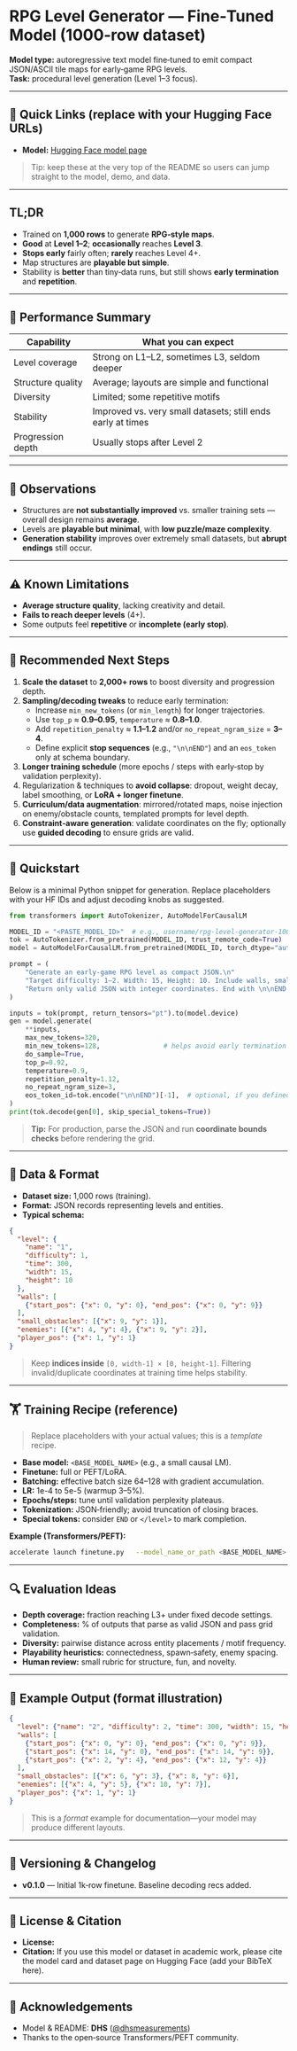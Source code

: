 # RPG Level Generator — Fine‑Tuned Model (1000‑row dataset)

**Model type:** autoregressive text model fine‑tuned to emit compact JSON/ASCII tile maps for early‑game RPG levels.  
**Task:** procedural level generation (Level 1–3 focus).

---

## 🔗 Quick Links (replace with your Hugging Face URLs)

- **Model:** [Hugging Face model page](<https://huggingface.co/Hirudika2002/JARVIS-Models/tree/main/LoRA-Trained/Model-1(1000_Rows)>)

> Tip: keep these at the very top of the README so users can jump straight to the model, demo, and data.

---

## TL;DR

- Trained on **1,000 rows** to generate **RPG‑style maps**.  
- **Good** at **Level 1–2**; **occasionally** reaches **Level 3**.  
- **Stops early** fairly often; **rarely** reaches Level 4+.  
- Map structures are **playable but simple**.  
- Stability is **better** than tiny‑data runs, but still shows **early termination** and **repetition**.

---

## 🎯 Performance Summary

| Capability | What you can expect |
|---|---|
| Level coverage | Strong on L1–L2, sometimes L3, seldom deeper |
| Structure quality | Average; layouts are simple and functional |
| Diversity | Limited; some repetitive motifs |
| Stability | Improved vs. very small datasets; still ends early at times |
| Progression depth | Usually stops after Level 2 |

---

## 🔎 Observations

- Structures are **not substantially improved** vs. smaller training sets — overall design remains **average**.  
- Levels are **playable but minimal**, with **low puzzle/maze complexity**.  
- **Generation stability** improves over extremely small datasets, but **abrupt endings** still occur.

---

## ⚠️ Known Limitations

- **Average structure quality**, lacking creativity and detail.  
- **Fails to reach deeper levels** (4+).  
- Some outputs feel **repetitive** or **incomplete (early stop)**.

---

## 🚀 Recommended Next Steps

1. **Scale the dataset** to **2,000+ rows** to boost diversity and progression depth.  
2. **Sampling/decoding tweaks** to reduce early termination:
   - Increase `min_new_tokens` (or `min_length`) for longer trajectories.
   - Use `top_p` ≈ **0.9–0.95**, `temperature` ≈ **0.8–1.0**.
   - Add `repetition_penalty` ≈ **1.1–1.2** and/or `no_repeat_ngram_size` = **3–4**.
   - Define explicit **stop sequences** (e.g., `"\n\nEND"`) and an `eos_token` only at schema boundary.
3. **Longer training schedule** (more epochs / steps with early‑stop by validation perplexity).  
4. Regularization & techniques to **avoid collapse**: dropout, weight decay, label smoothing, or **LoRA + longer finetune**.  
5. **Curriculum/data augmentation**: mirrored/rotated maps, noise injection on enemy/obstacle counts, templated prompts for level depth.  
6. **Constraint‑aware generation**: validate coordinates on the fly; optionally use **guided decoding** to ensure grids are valid.

---

## 🧪 Quickstart

Below is a minimal Python snippet for generation. Replace placeholders with your HF IDs and adjust decoding knobs as suggested.

```python
from transformers import AutoTokenizer, AutoModelForCausalLM

MODEL_ID = "<PASTE_MODEL_ID>"  # e.g., username/rpg-level-generator-1000
tok = AutoTokenizer.from_pretrained(MODEL_ID, trust_remote_code=True)
model = AutoModelForCausalLM.from_pretrained(MODEL_ID, torch_dtype="auto", device_map="auto")

prompt = (
    "Generate an early-game RPG level as compact JSON.\n"
    "Target difficulty: 1–2. Width: 15, Height: 10. Include walls, small_obstacles, enemies, player_pos.\n"
    "Return only valid JSON with integer coordinates. End with \n\nEND."
)

inputs = tok(prompt, return_tensors="pt").to(model.device)
gen = model.generate(
    **inputs,
    max_new_tokens=320,
    min_new_tokens=128,                # helps avoid early termination
    do_sample=True,
    top_p=0.92,
    temperature=0.9,
    repetition_penalty=1.12,
    no_repeat_ngram_size=3,
    eos_token_id=tok.encode("\n\nEND")[-1],  # optional, if you defined END as EOS
)
print(tok.decode(gen[0], skip_special_tokens=True))
```

> **Tip:** For production, parse the JSON and run **coordinate bounds checks** before rendering the grid.

---

## 🧰 Data & Format

- **Dataset size:** 1,000 rows (training).  
- **Format:** JSON records representing levels and entities.  
- **Typical schema:**

```json
{
  "level": {
    "name": "1",
    "difficulty": 1,
    "time": 300,
    "width": 15,
    "height": 10
  },
  "walls": [
    {"start_pos": {"x": 0, "y": 0}, "end_pos": {"x": 0, "y": 9}}
  ],
  "small_obstacles": [{"x": 9, "y": 1}],
  "enemies": [{"x": 4, "y": 4}, {"x": 9, "y": 2}],
  "player_pos": {"x": 1, "y": 1}
}
```

> Keep **indices inside** `[0, width-1] × [0, height-1]`. Filtering invalid/duplicate coordinates at training time helps stability.

---

## 🏋️ Training Recipe (reference)

> Replace placeholders with your actual values; this is a *template* recipe.

- **Base model:** `<BASE_MODEL_NAME>` (e.g., a small causal LM).  
- **Finetune:** full or PEFT/LoRA.  
- **Batching:** effective batch size 64–128 with gradient accumulation.  
- **LR:** 1e-4 to 5e-5 (warmup 3–5%).  
- **Epochs/steps:** tune until validation perplexity plateaus.  
- **Tokenization:** JSON‑friendly; avoid truncation of closing braces.  
- **Special tokens:** consider `END` or `</level>` to mark completion.

**Example (Transformers/PEFT):**
```bash
accelerate launch finetune.py   --model_name_or_path <BASE_MODEL_NAME>   --train_file <HF_DATASET_TRAIN_SPLIT_OR_PATH>   --validation_file <HF_DATASET_VAL_SPLIT_OR_PATH>   --learning_rate 1e-4   --num_train_epochs 3   --per_device_train_batch_size 4   --gradient_accumulation_steps 16   --lr_scheduler_type cosine   --warmup_ratio 0.05   --logging_steps 50   --save_steps 500   --bf16 True   --use_lora True
```

---

## 🔍 Evaluation Ideas

- **Depth coverage:** fraction reaching L3+ under fixed decode settings.  
- **Completeness:** % of outputs that parse as valid JSON and pass grid validation.  
- **Diversity:** pairwise distance across entity placements / motif frequency.  
- **Playability heuristics:** connectedness, spawn‑safety, enemy spacing.  
- **Human review:** small rubric for structure, fun, and novelty.

---

## 🧩 Example Output (format illustration)

```json
{
  "level": {"name": "2", "difficulty": 2, "time": 300, "width": 15, "height": 10},
  "walls": [
    {"start_pos": {"x": 0, "y": 0}, "end_pos": {"x": 0, "y": 9}},
    {"start_pos": {"x": 14, "y": 0}, "end_pos": {"x": 14, "y": 9}},
    {"start_pos": {"x": 2, "y": 4}, "end_pos": {"x": 12, "y": 4}}
  ],
  "small_obstacles": [{"x": 6, "y": 3}, {"x": 8, "y": 6}],
  "enemies": [{"x": 4, "y": 5}, {"x": 10, "y": 7}],
  "player_pos": {"x": 1, "y": 1}
}
```

> This is a *format* example for documentation—your model may produce different layouts.

---

## 🧭 Versioning & Changelog

- **v0.1.0** — Initial 1k‑row finetune. Baseline decoding recs added.

---

## 📜 License & Citation

- **License:** <ADD LICENSE HERE>  
- **Citation:** If you use this model or dataset in academic work, please cite the model card and dataset page on Hugging Face (add your BibTeX here).

---

## 🙌 Acknowledgements

- Model & README: **DHS** ([@dhsmeasurements](mailto:dhsmeasurements@gmail.com))  
- Thanks to the open‑source Transformers/PEFT community.

